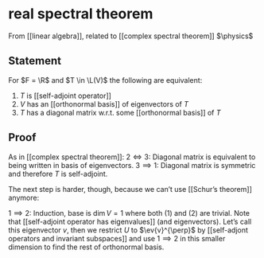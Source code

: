 # real spectral theorem
From [[linear algebra]], related to [[complex spectral theorem]]
$\physics$
## Statement
For $F = \R$ and $T \in \L(V)$ the following are equivalent:
1. $T$ is [[self-adjoint operator]]
2. $V$ has an [[orthonormal basis]] of eigenvectors of $T$
3. $T$ has a diagonal matrix w.r.t. some [[orthonormal basis]] of $T$

## Proof
As in [[complex spectral theorem]]:
$2 \iff 3$: Diagonal matrix is equivalent to being written in basis of eigenvectors.
$3 \implies 1$: Diagonal matrix is symmetric and therefore $T$ is self-adjoint.

The next step is harder, though, because we can’t use [[Schur’s theorem]] anymore:

$1 \implies 2$: Induction, base is $\dim V = 1$ where both $(1)$ and $(2)$ are trivial.
Note that [[self-adjoint operator has eigenvalues]] (and eigenvectors). Let’s call this eigenvector $v$, then we restrict $U$ to $\ev{v}^{\perp}$ by [[self-adjont operators and invariant subspaces]] and use $1 \implies 2$ in this smaller dimension to find the rest of orthonormal basis.